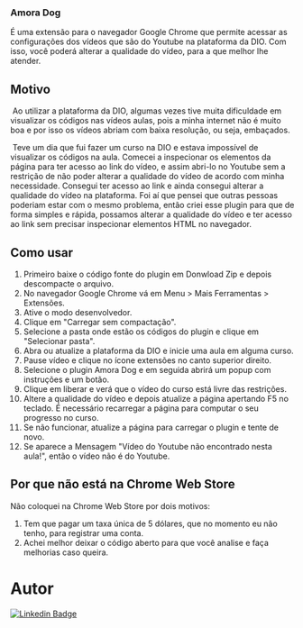 ### Amora Dog


  É uma extensão para o navegador Google Chrome que permite acessar as configurações dos vídeos que são do Youtube na plataforma da DIO. Com isso, você poderá alterar a qualidade do vídeo, para a que melhor lhe atender.

## Motivo

​	Ao utilizar a plataforma da DIO, algumas vezes tive muita dificuldade em visualizar os códigos nas vídeos aulas, pois a minha internet não é muito boa e por isso os vídeos abriam com baixa resolução, ou seja, embaçados. 

​	Teve um dia que fui fazer um curso na DIO e estava impossível de visualizar os códigos na aula. Comecei a inspecionar os elementos da página para ter acesso ao link do vídeo, e assim abri-lo no Youtube sem a restrição de não poder alterar a qualidade do vídeo de acordo com minha necessidade. Consegui ter acesso ao link e ainda consegui alterar a qualidade do vídeo na plataforma. Foi aí que pensei que outras pessoas poderiam estar com o mesmo problema, então criei esse plugin para que  de forma simples e rápida, possamos alterar a qualidade do vídeo e ter acesso ao link sem precisar inspecionar elementos HTML no navegador.

## Como usar

1. Primeiro baixe o código fonte do plugin em Donwload Zip e depois descompacte o arquivo.
2. No navegador Google Chrome vá em Menu > Mais Ferramentas > Extensões.
3. Ative o modo desenvolvedor.
4. Clique em "Carregar sem compactação".
5. Selecione a pasta onde estão os códigos do plugin e clique em "Selecionar pasta". 
6. Abra ou atualize a plataforma da DIO e inicie uma aula em alguma curso.
7. Pause  vídeo e clique no ícone extensões no canto superior direito.
8. Selecione o plugin Amora Dog e em seguida abrirá um popup com instruções e um botão.
9. Clique em liberar e verá que o vídeo do curso está livre das restrições.
10. Altere a qualidade do vídeo e depois atualize a página apertando F5 no teclado. É necessário recarregar a página para computar o seu progresso no curso.
11. Se não funcionar, atualize a página para carregar o plugin e tente de novo.
12. Se aparece a Mensagem "Vídeo do Youtube não encontrado nesta aula!", então o vídeo não é do Youtube.

## Por que não está na Chrome Web Store

Não coloquei na Chrome Web Store por dois motivos:

1. Tem que pagar um taxa única de 5 dólares, que no momento eu não tenho, para registrar uma conta.
2. Achei melhor deixar o código aberto para que você analise e faça melhorias caso queira.

# Autor

[![Linkedin Badge](https://img.shields.io/static/v1?label=IN&message=Fl%C3%A1vio%20Potugal&color=blue)](https://www.linkedin.com/in/flavio-portugal/)